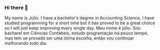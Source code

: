 ### Hi there 👋

My name is Júlio.
I have a bachelor's degree in Accounting Science, I have studied programming for a short time but it has proved to be a great choice so I will just keep improving every single day.
Meu nome é júlio.
Sou bacharel em Ciências Contábeis, estudo programação há pouco tempo, mas tem se provado ser uma ótima escolha, então vou continuar melhorando todo dia.
